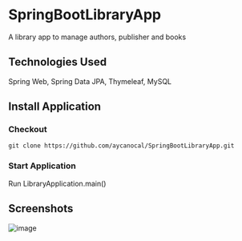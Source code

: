 # SpringBootLibraryApp

A library app to manage authors, publisher and books

## Technologies Used

Spring Web, Spring Data JPA, Thymeleaf, MySQL

## Install Application

### Checkout

`git clone https://github.com/aycanocal/SpringBootLibraryApp.git`

### Start Application

Run LibraryApplication.main()

## Screenshots

![image](https://user-images.githubusercontent.com/39797208/94572107-4e20c180-0279-11eb-8b47-d9e520fa1b15.png)

